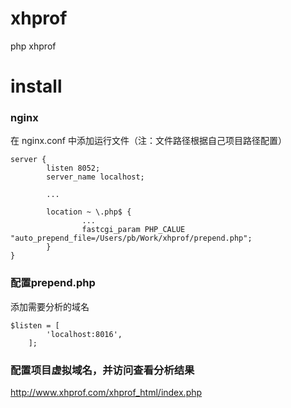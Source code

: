# xhprof
php xhprof

# install

### nginx
在 nginx.conf 中添加运行文件（注：文件路径根据自己项目路径配置）

```
server {
        listen 8052;
        server_name localhost;
        
        ...
        
        location ~ \.php$ {
                ...
                fastcgi_param PHP_CALUE "auto_prepend_file=/Users/pb/Work/xhprof/prepend.php";
        }
}
 ```
 
 ### 配置prepend.php
 
 添加需要分析的域名
 
 ```
 $listen = [
         'localhost:8016',
     ];
 ```
 
 ### 配置项目虚拟域名，并访问查看分析结果
 
 http://www.xhprof.com/xhprof_html/index.php
 